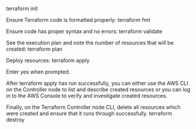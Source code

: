 terraform init

Ensure Terraform code is formatted properly:
terraform fmt

Ensure code has proper syntax and no errors:
terraform validate

See the execution plan and note the number of resources that will be created:
terraform plan

Deploy resources:
terraform apply

Enter yes when prompted.

After terraform apply has run successfully, you can either use the AWS CLI on the Controller node to list and describe created resources or you can log in to the AWS Console to verify and investigate created resources.

Finally, on the Terraform Controller node CLI, delete all resources which were created and ensure that it runs through successfully.
terraform destroy
